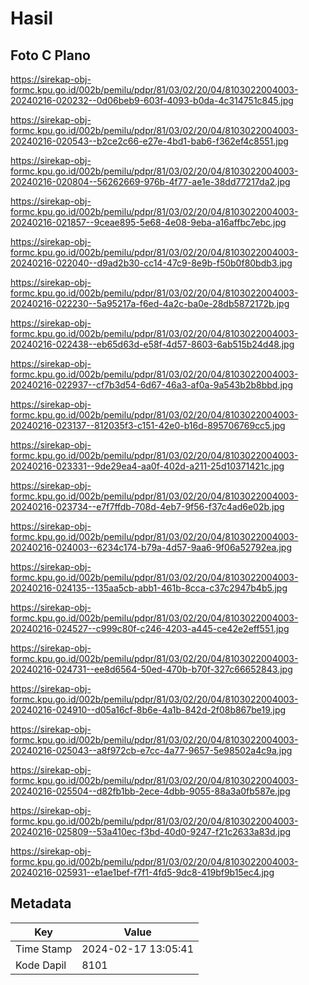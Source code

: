 # Hasil

## Foto C Plano

https://sirekap-obj-formc.kpu.go.id/002b/pemilu/pdpr/81/03/02/20/04/8103022004003-20240216-020232--0d06beb9-603f-4093-b0da-4c314751c845.jpg

https://sirekap-obj-formc.kpu.go.id/002b/pemilu/pdpr/81/03/02/20/04/8103022004003-20240216-020543--b2ce2c66-e27e-4bd1-bab6-f362ef4c8551.jpg

https://sirekap-obj-formc.kpu.go.id/002b/pemilu/pdpr/81/03/02/20/04/8103022004003-20240216-020804--56262669-976b-4f77-ae1e-38dd77217da2.jpg

https://sirekap-obj-formc.kpu.go.id/002b/pemilu/pdpr/81/03/02/20/04/8103022004003-20240216-021857--9ceae895-5e68-4e08-9eba-a16affbc7ebc.jpg

https://sirekap-obj-formc.kpu.go.id/002b/pemilu/pdpr/81/03/02/20/04/8103022004003-20240216-022040--d9ad2b30-cc14-47c9-8e9b-f50b0f80bdb3.jpg

https://sirekap-obj-formc.kpu.go.id/002b/pemilu/pdpr/81/03/02/20/04/8103022004003-20240216-022230--5a95217a-f6ed-4a2c-ba0e-28db5872172b.jpg

https://sirekap-obj-formc.kpu.go.id/002b/pemilu/pdpr/81/03/02/20/04/8103022004003-20240216-022438--eb65d63d-e58f-4d57-8603-6ab515b24d48.jpg

https://sirekap-obj-formc.kpu.go.id/002b/pemilu/pdpr/81/03/02/20/04/8103022004003-20240216-022937--cf7b3d54-6d67-46a3-af0a-9a543b2b8bbd.jpg

https://sirekap-obj-formc.kpu.go.id/002b/pemilu/pdpr/81/03/02/20/04/8103022004003-20240216-023137--812035f3-c151-42e0-b16d-895706769cc5.jpg

https://sirekap-obj-formc.kpu.go.id/002b/pemilu/pdpr/81/03/02/20/04/8103022004003-20240216-023331--9de29ea4-aa0f-402d-a211-25d10371421c.jpg

https://sirekap-obj-formc.kpu.go.id/002b/pemilu/pdpr/81/03/02/20/04/8103022004003-20240216-023734--e7f7ffdb-708d-4eb7-9f56-f37c4ad6e02b.jpg

https://sirekap-obj-formc.kpu.go.id/002b/pemilu/pdpr/81/03/02/20/04/8103022004003-20240216-024003--6234c174-b79a-4d57-9aa6-9f06a52792ea.jpg

https://sirekap-obj-formc.kpu.go.id/002b/pemilu/pdpr/81/03/02/20/04/8103022004003-20240216-024135--135aa5cb-abb1-461b-8cca-c37c2947b4b5.jpg

https://sirekap-obj-formc.kpu.go.id/002b/pemilu/pdpr/81/03/02/20/04/8103022004003-20240216-024527--c999c80f-c246-4203-a445-ce42e2eff551.jpg

https://sirekap-obj-formc.kpu.go.id/002b/pemilu/pdpr/81/03/02/20/04/8103022004003-20240216-024731--ee8d6564-50ed-470b-b70f-327c66652843.jpg

https://sirekap-obj-formc.kpu.go.id/002b/pemilu/pdpr/81/03/02/20/04/8103022004003-20240216-024910--d05a16cf-8b6e-4a1b-842d-2f08b867be19.jpg

https://sirekap-obj-formc.kpu.go.id/002b/pemilu/pdpr/81/03/02/20/04/8103022004003-20240216-025043--a8f972cb-e7cc-4a77-9657-5e98502a4c9a.jpg

https://sirekap-obj-formc.kpu.go.id/002b/pemilu/pdpr/81/03/02/20/04/8103022004003-20240216-025504--d82fb1bb-2ece-4dbb-9055-88a3a0fb587e.jpg

https://sirekap-obj-formc.kpu.go.id/002b/pemilu/pdpr/81/03/02/20/04/8103022004003-20240216-025809--53a410ec-f3bd-40d0-9247-f21c2633a83d.jpg

https://sirekap-obj-formc.kpu.go.id/002b/pemilu/pdpr/81/03/02/20/04/8103022004003-20240216-025931--e1ae1bef-f7f1-4fd5-9dc8-419bf9b15ec4.jpg


## Metadata

| Key        | Value               |
| ---------- | ------------------- |
| Time Stamp | 2024-02-17 13:05:41 |
| Kode Dapil | 8101                |



